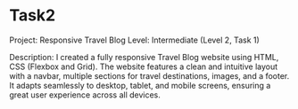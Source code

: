# Task2

Project: Responsive Travel Blog
Level: Intermediate (Level 2, Task 1)

Description:
I created a fully responsive Travel Blog website using HTML, CSS (Flexbox and Grid). The website features a clean and intuitive layout with a navbar, multiple sections for travel destinations, images, and a footer. It adapts seamlessly to desktop, tablet, and mobile screens, ensuring a great user experience across all devices.
